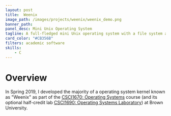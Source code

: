 ```yaml
---
layout: post
title:  Weenix
image_path: /images/projects/weenix/weenix_demo.png
banner_path:
panel_desc: Mini Unix Operating System
tagline: A full-fledged mini Unix operating system with a file system and capable of making system calls
card_color: "#CB356B"
filters: academic software
skills:
    - C
---
```


# Overview

In Spring 2019, I developed the majority of a operating system kernel known as "Weenix" as part of the <a href="https://cs.brown.edu/courses/csci1670/">CSCI1670: Operating Systems</a> course (and its optional half-credit lab <a href="http://cs.brown.edu/courses/cs167/content/weenix-doc.pdf">CSCI1690: Operating Systems Laboratory</a>) at Brown University.